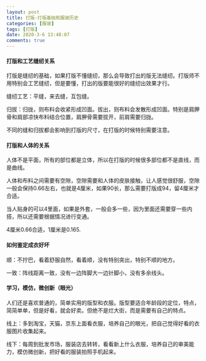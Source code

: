 ```yaml
---
layout: post
title: 打版-打版基础和服装历史
categories: [服装]
tags: [打版]
date: 2020-3-6 13:48:07
comments: true
---
```


#### 打版和工艺缝纫关系

打版是缝纫的基础，如果打版不懂缝纫，那么会导致打出的版无法缝纫。打版师不用特别会工艺缝纫，但是要懂，打出的版要能很好的缝纫出效果才行。

缝纫工艺：平缝，来去缝，互包缝。

归拔：归拢，则布料会收紧形成凹面。拔出，则布料会发散形成凹面。特别是肩胛骨和肩部凉快布料结合位置，肩胛骨需要拔开，前肩需要归拢。

不同的缝和归拔都会影响到打版的尺寸，在打版的时候特别需要注意。

#### 打版和人体的关系

人体不是平面，所有的部位都是立体，所以在打版的时候很多部位都不是直线，而是曲线。

人体和布料之间需要有空隙，空隙需要和人体的皮肤接触，让人感觉很舒服，空隙一般会保持0.66左右，也就是4厘米，如果90长，那么需要打版成94，留4厘米才合适。

当人贴身的可以4里面，如果是外套，一般会多一些，因为里面还需要穿一些内搭，所以还需要根据情况进行变通。

4厘米0.66合适，1厘米是0.165.

#### 如何鉴定成衣好坏

顺：不拧巴，看着舒服自然，看着顺，没有特别突出，特别不顺的地方。

一致：阵线距离一致，没有一边阵脚大一边针脚小，没有多余线头。

#### 学习，模仿，微创新（眼光）

人们还是喜欢普通的，简单实用的版型和衣服。版型要适合年龄段的定位，特点，简简单单，但是好看，就会好卖。但绝不是烂大街，而是需要有自己的特点。

线上：多到淘宝，天猫，京东上面看衣服，培养自己的眼光，把自己觉得好看的衣服图片收集起来。

线下：每周到批发市场，服装店去转转，看看新上什么衣服，培养自己的审美能力，模仿微创新，把好看的服装拍照手机起来。








 





















